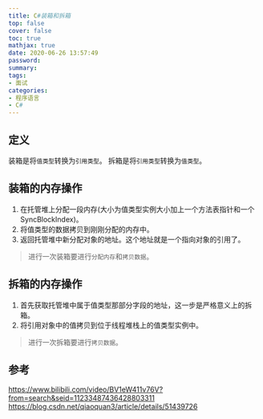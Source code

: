 ```yaml
---
title: C#装箱和拆箱
top: false
cover: false
toc: true
mathjax: true
date: 2020-06-26 13:57:49
password:
summary:
tags:
- 面试
categories:
- 程序语言
- C#
---
```


## 定义
装箱是将`值类型`转换为`引用类型`。
拆箱是将`引用类型`转换为`值类型`。

## 装箱的内存操作
1. 在托管堆上分配一段内存(大小为值类型实例大小加上一个方法表指针和一个SyncBlockIndex)。 
2. 将值类型的数据拷贝到刚刚分配的内存中。
3. 返回托管堆中新分配对象的地址。这个地址就是一个指向对象的引用了。

> 进行一次装箱要进行`分配内存`和`拷贝数据`。

## 拆箱的内存操作
1. 首先获取托管堆中属于值类型那部分字段的地址，这一步是严格意义上的拆箱。
2. 将引用对象中的值拷贝到位于线程堆栈上的值类型实例中。

> 进行一次拆箱要进行`拷贝数据`。

## 参考
https://www.bilibili.com/video/BV1eW411v76V?from=search&seid=11233487436428803311
https://blog.csdn.net/qiaoquan3/article/details/51439726